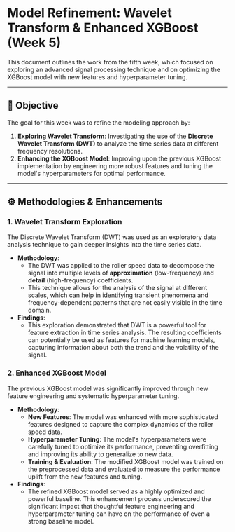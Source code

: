 # Model Refinement: Wavelet Transform & Enhanced XGBoost (Week 5)

This document outlines the work from the fifth week, which focused on exploring an advanced signal processing technique and on optimizing the XGBoost model with new features and hyperparameter tuning.

---

## 🎯 Objective

The goal for this week was to refine the modeling approach by:
1.  **Exploring Wavelet Transform**: Investigating the use of the **Discrete Wavelet Transform (DWT)** to analyze the time series data at different frequency resolutions.
2.  **Enhancing the XGBoost Model**: Improving upon the previous XGBoost implementation by engineering more robust features and tuning the model's hyperparameters for optimal performance.

---

## ⚙️ Methodologies & Enhancements

### **1. Wavelet Transform Exploration**
The Discrete Wavelet Transform (DWT) was used as an exploratory data analysis technique to gain deeper insights into the time series data.

* **Methodology**:
    * The DWT was applied to the roller speed data to decompose the signal into multiple levels of **approximation** (low-frequency) and **detail** (high-frequency) coefficients.
    * This technique allows for the analysis of the signal at different scales, which can help in identifying transient phenomena and frequency-dependent patterns that are not easily visible in the time domain.
* **Findings**:
    * This exploration demonstrated that DWT is a powerful tool for feature extraction in time series analysis. The resulting coefficients can potentially be used as features for machine learning models, capturing information about both the trend and the volatility of the signal.

### **2. Enhanced XGBoost Model**
The previous XGBoost model was significantly improved through new feature engineering and systematic hyperparameter tuning.

* **Methodology**:
    * **New Features**: The model was enhanced with more sophisticated features designed to capture the complex dynamics of the roller speed data.
    * **Hyperparameter Tuning**: The model's hyperparameters were carefully tuned to optimize its performance, preventing overfitting and improving its ability to generalize to new data.
    * **Training & Evaluation**: The modified XGBoost model was trained on the preprocessed data and evaluated to measure the performance uplift from the new features and tuning.
* **Findings**:
    * The refined XGBoost model served as a highly optimized and powerful baseline. This enhancement process underscored the significant impact that thoughtful feature engineering and hyperparameter tuning can have on the performance of even a strong baseline model.